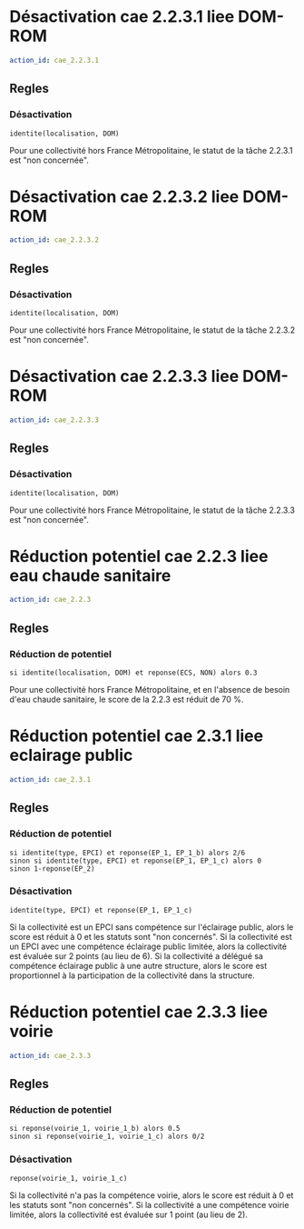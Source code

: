 # Désactivation cae 2.2.3.1 liee DOM-ROM
```yaml
action_id: cae_2.2.3.1
```
## Regles
### Désactivation
```formule
identite(localisation, DOM) 
```
Pour une collectivité hors France Métropolitaine, le statut de la tâche 2.2.3.1 est "non concernée".

# Désactivation cae 2.2.3.2 liee DOM-ROM
```yaml
action_id: cae_2.2.3.2
```
## Regles
### Désactivation
```formule
identite(localisation, DOM) 
```
Pour une collectivité hors France Métropolitaine, le statut de la tâche 2.2.3.2 est "non concernée".

# Désactivation cae 2.2.3.3 liee DOM-ROM
```yaml
action_id: cae_2.2.3.3
```
## Regles
### Désactivation
```formule
identite(localisation, DOM) 
```
Pour une collectivité hors France Métropolitaine, le statut de la tâche 2.2.3.3 est "non concernée".

# Réduction potentiel cae 2.2.3 liee eau chaude sanitaire
```yaml
action_id: cae_2.2.3
```
## Regles
### Réduction de potentiel
```formule
si identite(localisation, DOM) et reponse(ECS, NON) alors 0.3
```
Pour une collectivité hors France Métropolitaine, et en l'absence de besoin d'eau chaude sanitaire, le score de la 2.2.3 est réduit de 70 %.


# Réduction potentiel cae 2.3.1 liee eclairage public
```yaml
action_id: cae_2.3.1
```
## Regles
### Réduction de potentiel
```formule
si identite(type, EPCI) et reponse(EP_1, EP_1_b) alors 2/6
sinon si identite(type, EPCI) et reponse(EP_1, EP_1_c) alors 0
sinon 1-reponse(EP_2)
```
### Désactivation
```formule
identite(type, EPCI) et reponse(EP_1, EP_1_c)
```
Si la collectivité est un EPCI sans compétence sur l'éclairage public, alors le score est réduit à 0 et les statuts sont "non concernés".
Si la collectivité est un EPCI avec une compétence éclairage public limitée, alors la collectivité est évaluée sur 2 points (au lieu de 6).
Si la collectivité a délégué sa compétence éclairage public à une autre structure, alors le score est proportionnel à la participation de la collectivité dans la structure.


# Réduction potentiel cae 2.3.3 liee voirie
```yaml
action_id: cae_2.3.3
```
## Regles
### Réduction de potentiel
```formule
si reponse(voirie_1, voirie_1_b) alors 0.5
sinon si reponse(voirie_1, voirie_1_c) alors 0/2
```
### Désactivation
```formule
reponse(voirie_1, voirie_1_c)
```
Si la collectivité n'a pas la compétence voirie, alors le score est réduit à 0 et les statuts sont "non concernés".
Si la collectivité a une compétence voirie limitée, alors la collectivité est évaluée sur 1 point (au lieu de 2).
